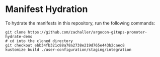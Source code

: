 # Manifest Hydration

To hydrate the manifests in this repository, run the following commands:

```shell
git clone https://github.com/zachaller/argocon-gitops-promoter-hydrate-demo
# cd into the cloned directory
git checkout ebb34fb321c88a78a2738e219d765e443b2caec8
kustomize build ./user-configuration/staging/integration
```
